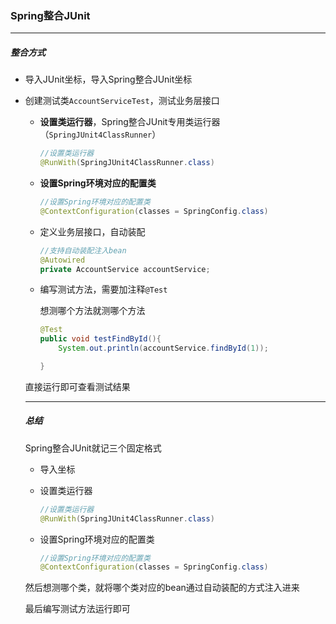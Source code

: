 ### Spring整合JUnit

---------------

##### 整合方式

- 导入JUnit坐标，导入Spring整合JUnit坐标

- 创建测试类`AccountServiceTest`，测试业务层接口

  - **设置类运行器**，Spring整合JUnit专用类运行器（`SpringJUnit4ClassRunner`）

    ```java
    //设置类运行器
    @RunWith(SpringJUnit4ClassRunner.class)
    ```

  - **设置Spring环境对应的配置类**

    ```java
    //设置Spring环境对应的配置类
    @ContextConfiguration(classes = SpringConfig.class)
    ```

  - 定义业务层接口，自动装配

    ```java
    //支持自动装配注入bean
    @Autowired
    private AccountService accountService;
    ```

  - 编写测试方法，需要加注释`@Test`

    想测哪个方法就测哪个方法

    ```java
    @Test
    public void testFindById(){
        System.out.println(accountService.findById(1));
    
    }
    ```

  直接运行即可查看测试结果

  -----------

  ##### 总结

  Spring整合JUnit就记三个固定格式

  - 导入坐标

  - 设置类运行器

    ```java
    //设置类运行器
    @RunWith(SpringJUnit4ClassRunner.class)
    ```

  - 设置Spring环境对应的配置类

    ```java
    //设置Spring环境对应的配置类
    @ContextConfiguration(classes = SpringConfig.class)
    ```

  然后想测哪个类，就将哪个类对应的bean通过自动装配的方式注入进来

  最后编写测试方法运行即可